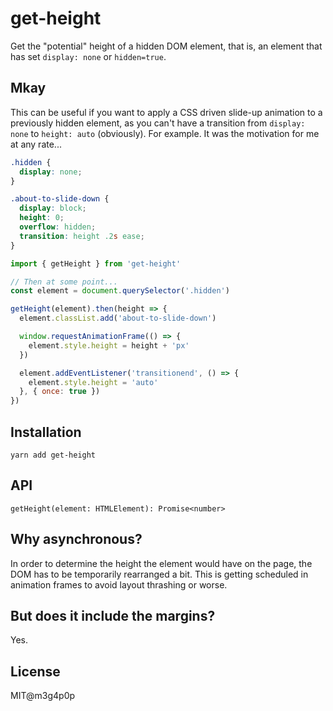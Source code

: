 # get-height

Get the "potential" height of a hidden DOM element, that is, an element that has set `display: none` or `hidden=true`.

## Mkay

This can be useful if you want to apply a CSS driven slide-up animation to a previously hidden element, as you can't have a transition from `display: none` to `height: auto` (obviously). For example. It was the motivation for me at any rate...

```css
.hidden {
  display: none;
}

.about-to-slide-down {
  display: block;
  height: 0;
  overflow: hidden;
  transition: height .2s ease;
}
```

```javascript
import { getHeight } from 'get-height'

// Then at some point...
const element = document.querySelector('.hidden')

getHeight(element).then(height => {
  element.classList.add('about-to-slide-down')

  window.requestAnimationFrame(() => {
    element.style.height = height + 'px'
  })

  element.addEventListener('transitionend', () => {
    element.style.height = 'auto'
  }, { once: true })
})
```

## Installation

```
yarn add get-height
```


## API

```
getHeight(element: HTMLElement): Promise<number>
```

## Why asynchronous?

In order to determine the height the element would have on the page, the DOM has to be temporarily rearranged a bit. This is getting scheduled in animation frames to avoid layout thrashing or worse.

## But does it include the margins?

Yes.

## License

MIT@m3g4p0p

